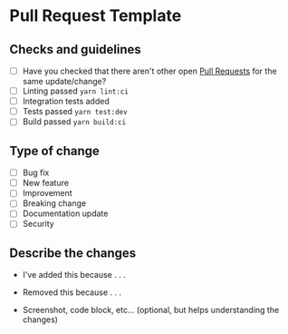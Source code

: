 # Pull Request Template

## Checks and guidelines
<!-- Mark your checks with 'x' inside the square brackets -->

* [ ] Have you checked that there aren't other open [Pull Requests](https://github.com/Gabb-c/pokenode/pulls) for the same update/change?
* [ ] Linting passed `yarn lint:ci`
* [ ] Integration tests added
* [ ] Tests passed `yarn test:dev`
* [ ] Build passed `yarn build:ci`

<!-- You can erase any part of this template if not applicable to your Pull Request. -->

## Type of change

* [ ] Bug fix
* [ ] New feature
* [ ] Improvement
* [ ] Breaking change
* [ ] Documentation update
* [ ] Security

## Describe the changes

* I've added this because . . .
* Removed this because . . .

* Screenshot, code block, etc... (optional, but helps understanding the changes)
